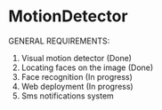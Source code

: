 # MotionDetector

GENERAL REQUIREMENTS:

1. Visual motion detector (Done)
2. Locating faces on the image (Done)
3. Face recognition (In progress)
4. Web deployment (In progress)
5. Sms notifications system
